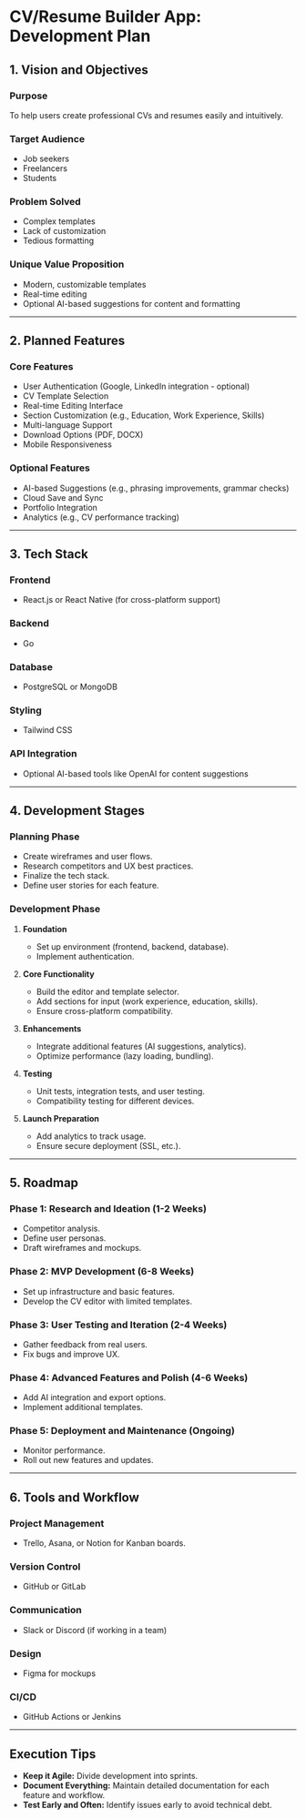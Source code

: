 # CV/Resume Builder App: Development Plan

## **1. Vision and Objectives**

### **Purpose**
To help users create professional CVs and resumes easily and intuitively.

### **Target Audience**
- Job seekers
- Freelancers
- Students

### **Problem Solved**
- Complex templates
- Lack of customization
- Tedious formatting

### **Unique Value Proposition**
- Modern, customizable templates
- Real-time editing
- Optional AI-based suggestions for content and formatting

---

## **2. Planned Features**

### **Core Features**
- User Authentication (Google, LinkedIn integration - optional)
- CV Template Selection
- Real-time Editing Interface
- Section Customization (e.g., Education, Work Experience, Skills)
- Multi-language Support
- Download Options (PDF, DOCX)
- Mobile Responsiveness

### **Optional Features**
- AI-based Suggestions (e.g., phrasing improvements, grammar checks)
- Cloud Save and Sync
- Portfolio Integration
- Analytics (e.g., CV performance tracking)

---

## **3. Tech Stack**

### **Frontend**
- React.js or React Native (for cross-platform support)

### **Backend**
- Go

### **Database**
- PostgreSQL or MongoDB

### **Styling**
- Tailwind CSS

### **API Integration**
- Optional AI-based tools like OpenAI for content suggestions

---

## **4. Development Stages**

### **Planning Phase**
- Create wireframes and user flows.
- Research competitors and UX best practices.
- Finalize the tech stack.
- Define user stories for each feature.

### **Development Phase**
1. **Foundation**
   - Set up environment (frontend, backend, database).
   - Implement authentication.

2. **Core Functionality**
   - Build the editor and template selector.
   - Add sections for input (work experience, education, skills).
   - Ensure cross-platform compatibility.

3. **Enhancements**
   - Integrate additional features (AI suggestions, analytics).
   - Optimize performance (lazy loading, bundling).

4. **Testing**
   - Unit tests, integration tests, and user testing.
   - Compatibility testing for different devices.

5. **Launch Preparation**
   - Add analytics to track usage.
   - Ensure secure deployment (SSL, etc.).

---

## **5. Roadmap**

### **Phase 1: Research and Ideation** (1-2 Weeks)
- Competitor analysis.
- Define user personas.
- Draft wireframes and mockups.

### **Phase 2: MVP Development** (6-8 Weeks)
- Set up infrastructure and basic features.
- Develop the CV editor with limited templates.

### **Phase 3: User Testing and Iteration** (2-4 Weeks)
- Gather feedback from real users.
- Fix bugs and improve UX.

### **Phase 4: Advanced Features and Polish** (4-6 Weeks)
- Add AI integration and export options.
- Implement additional templates.

### **Phase 5: Deployment and Maintenance** (Ongoing)
- Monitor performance.
- Roll out new features and updates.

---

## **6. Tools and Workflow**

### **Project Management**
- Trello, Asana, or Notion for Kanban boards.

### **Version Control**
- GitHub or GitLab

### **Communication**
- Slack or Discord (if working in a team)

### **Design**
- Figma for mockups

### **CI/CD**
- GitHub Actions or Jenkins

---

## **Execution Tips**

- **Keep it Agile:** Divide development into sprints.
- **Document Everything:** Maintain detailed documentation for each feature and workflow.
- **Test Early and Often:** Identify issues early to avoid technical debt.
